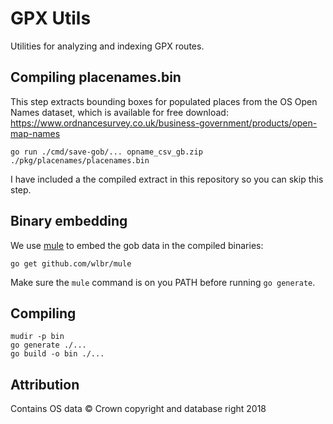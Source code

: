 # GPX Utils

Utilities for analyzing and indexing GPX routes.

## Compiling placenames.bin

This step extracts bounding boxes for populated places from  the OS Open Names dataset, which is available for free download: https://www.ordnancesurvey.co.uk/business-government/products/open-map-names

    go run ./cmd/save-gob/... opname_csv_gb.zip ./pkg/placenames/placenames.bin

I have included a the compiled extract in this repository so you can skip this step.

## Binary embedding

We use [mule](https://github.com/wlbr/mule) to embed the gob data in the compiled binaries:

    go get github.com/wlbr/mule

Make sure the `mule` command is on you PATH before running `go generate`.
    
## Compiling

    mudir -p bin
    go generate ./...
    go build -o bin ./...

## Attribution

Contains OS data © Crown copyright and database right 2018
